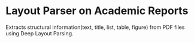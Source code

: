 # Layout Parser on Academic Reports

Extracts structural information(text, title, list, table, figure) from PDF files using Deep Layout Parsing.

